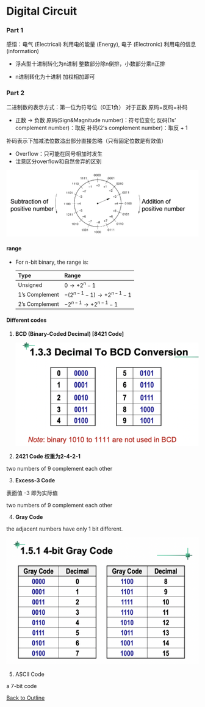 # Digital Circuit
### Part 1

感悟：电气 (Electrical) 利用电的能量 (Energy), 电子 (Electronic) 利用电的信息 (information)

- 浮点型十进制转化为n进制
整数部分除n倒排，小数部分乘n正排

- n进制转化为十进制
加权相加即可

### Part 2

二进制数的表示方式：第一位为符号位（0正1负）
对于正数 原码=反码=补码

- 正数 -> 负数
原码(Sign&Magnitude number)：符号位变化
反码(1s’ complement number)：取反
补码(2’s complement number)：取反 + 1

补码表示下加减法位数溢出部分直接忽略（只有固定位数是有效值）

- Overflow：只可能在同号相加时发生
- 注意区分overflow和自然舍弃的区别

![clock_view_of_addition](img/class1/clock_view_of_addition.png)

#### range

- For n-bit binary, the range is:
  
  | Type           | Range                             |
  | -------------- | --------------------------------- |
  | Unsigned       | $0 \to +2^n - 1$                  |
  | 1’s Complement | $−(2^{n-1} − 1) \to +2^{n-1} − 1$ |
  | 2’s Complement | $−2^{n-1} \to +2^{n-1} − 1$       |
  



#### Different codes

1. **BCD (Binary-Coded Decimal) [8421 Code]**

   ![decimal2bcd](img/class1/decimal2bcd.png)

2. **2421 Code 权重为2-4-2-1**

two numbers of 9 complement each other

3. **Excess-3 Code**

表面值 -3 即为实际值

two numbers of 9 complement each other

4. **Gray Code**

the adjacent numbers have only 1 bit different.

![4bit_gray_code](img/class1/4bit_gray_code.png)

5. ASCII Code 

a 7-bit code


[Back to Outline](courses/EE202-17.md)

